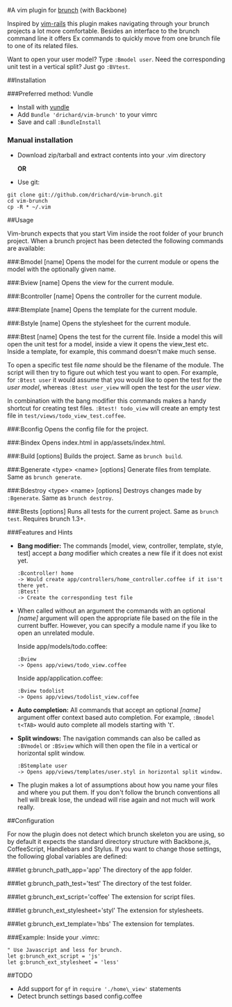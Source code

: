 #A vim plugin for [brunch](http://brunch.io/) (with Backbone)

Inspired by [vim-rails](https://github.com/tpope/vim-rails) this plugin makes navigating through your brunch projects a lot more comfortable. Besides an interface to the brunch command line it offers Ex commands to quickly move from one brunch file to one of its related files. 

Want to open your user model? Type `:Bmodel user`. Need the corresponding unit test in a vertical split? Just go `:BVtest`.

##Installation

###Preferred method: Vundle
* Install with [vundle](https://github.com/gmarik/vundle)
* Add `Bundle 'drichard/vim-brunch'` to your vimrc
* Save and call `:BundleInstall`

### Manual installation
* Download zip/tarball and extract contents into your .vim directory

  **OR**

* Use git:

 ```
 git clone git://github.com/drichard/vim-brunch.git
 cd vim-brunch
 cp -R * ~/.vim
 ```

##Usage

Vim-brunch expects that you start Vim inside the root folder of your brunch project. When a brunch project has been detected the following commands are available:

###:Bmodel [name]
Opens the model for the current module or opens the model with the optionally given name.

###:Bview [name]
Opens the view for the current module.

###:Bcontroller [name]
Opens the controller for the current module.

###:Btemplate [name]
Opens the template for the current module.

###:Bstyle [name]
Opens the stylesheet for the current module.

###:Btest [name]
Opens the test for the current file. Inside a model this will open the unit test for a model, inside a view it opens the view\_test etc. Inside a template, for example, this command doesn't make much sense.

To open a specific test file *name* should be the filename of the module. The script will then try to figure out which test you want to open. For example, for `:Btest user` it would assume that you would like to open the test for the *user model*, whereas `:Btest user_view` will open the test for the *user view*.

In combination with the bang modifier this commands makes a handy shortcut for creating test files. `:Btest! todo_view` will create an empty test file in `test/views/todo_view_test.coffee`.

###:Bconfig
Opens the config file for the project.

###:Bindex
Opens index.html in app/assets/index.html.

###:Build [options]
Builds the project. Same as `brunch build`.

###:Bgenerate \<type\> \<name\> [options]
Generate files from template. Same as `brunch generate`.

###:Bdestroy \<type\> \<name\> [options]
Destroys changes made by `:Bgenerate`. Same as `brunch destroy`.

###:Btests [options]
Runs all tests for the current project. Same as `brunch test`. Requires brunch 1.3+.

###Features and Hints
* **Bang modifier:** The commands [model, view, controller, template, style, test] accept a *bang* modifier which creates a new file if it does not exist yet.

  ```
  :Bcontroller! home
  -> Would create app/controllers/home_controller.coffee if it isn't there yet.
  :Btest!
  -> Create the corresponding test file
  ```

* When called without an argument the commands with an optional *[name]* argument will open the appropriate file based on the file in the current buffer. However, you can specify a module name if you like to open an unrelated module.
  
  Inside app/models/todo.coffee:
  ```
  :Bview
  -> Opens app/views/todo_view.coffee
  ```
  
  Inside app/application.coffee:
  ```
  :Bview todolist
  -> Opens app/views/todolist_view.coffee
  ```

* **Auto completion:** All commands that accept an optional *[name]* argument offer context based auto completion. For example, `:Bmodel t<TAB>` would auto complete all models starting with 't'.

* **Split windows:** The navigation commands can also be called as `:BVmodel` or `:BSview` which will then open the file in a vertical or horizontal split window.

  ```
  :BStemplate user
  -> Opens app/views/templates/user.styl in horizontal split window.
  ```

* The plugin makes a lot of assumptions about how you name your files and where you put them. If you don't follow the brunch conventions all hell will break lose, the undead will rise again and not much will work really.


##Configuration

For now the plugin does not detect which brunch skeleton you are using, so by default it expects the standard directory structure with Backbone.js, CoffeeScript, Handlebars and Stylus.
If you want to change those settings, the following global variables are defined:

###let g:brunch_path_app='app'
The directory of the app folder.

###let g:brunch_path_test='test'
The directory of the test folder.

###let g:brunch_ext_script='coffee'
The extension for script files.

###let g:brunch_ext_stylesheet='styl'
The extension for stylesheets.

###let g:brunch_ext_template='hbs'
The extension for templates.

###Example:
Inside your .vimrc:
```vimL
" Use Javascript and less for brunch.
let g:brunch_ext_script = 'js'
let g:brunch_ext_stylesheet = 'less'
```

##TODO

* Add support for `gf` in `require './home\_view'` statements
* Detect brunch settings based config.coffee
